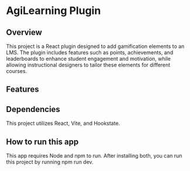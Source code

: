 # AgiLearning Plugin

## Overview
This project is a React plugin designed to add gamification elements to an LMS. The plugin includes features such as points, achievements, and leaderboards to enhance student engagement and motivation, while allowing instructional designers to tailor these elements for different courses.

## Features

## Dependencies
This project utilizes React, Vite, and Hookstate.

## How to run this app
This app requires Node and npm to run. After installing both, you can run this project by running npm run dev.